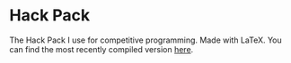 # Hack Pack
The Hack Pack I use for competitive programming. Made with LaTeX. You can find the most recently compiled version [here](Hack_pack.pdf).
